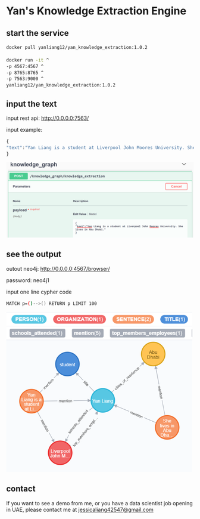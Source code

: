 # Yan's Knowledge Extraction Engine

## start the service

```bash
docker pull yanliang12/yan_knowledge_extraction:1.0.2

docker run -it ^
-p 4567:4567 ^
-p 8765:8765 ^
-p 7563:9000 ^
yanliang12/yan_knowledge_extraction:1.0.2
```

## input the text
input rest api: http://0.0.0.0:7563/

input example:

```python
{
"text":"Yan Liang is a student at Liverpool John Moores University. She lives in Abu Dhabi."
}
```

<img src="WeChat%20Screenshot_20211209211116.png" width="800">


## see the output

outout neo4j: http://0.0.0.0:4567/browser/

password: neo4j1

input one line cypher code
```bash
MATCH p=()-->() RETURN p LIMIT 100
```

<img src="WeChat%20Screenshot_20211209204210.png" width="500">


## contact

If you want to see a demo from me, or you have a data scientist job opening in UAE, please contact me at jessicaliang42547@gmail.com
